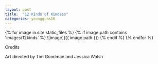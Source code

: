 ```yaml
---
layout: post
title:  "12 Kinds of Kindess"
categories: youngguns16
---
```

{% for image in site.static_files %}
{% if image.path contains 'images/12kinds' %}
![image]({{ image.path }})
{% endif %}
{% endfor %}


Credits

Art directed by Tim Goodman and Jessica Walsh